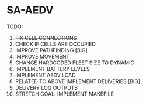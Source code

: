 # SA-AEDV

TODO:
1. ~~FIX CELL CONNECTIONS~~
2. CHECK IF CELLS ARE OCCUPIED
3. IMPROVE PATHFINDING [BIG]
4. IMPROVE MOVEMENT
5. CHANGE HARDCODED FLEET SIZE TO DYNAMIC
6. IMPLEMENT BATTERY LEVELS
7. IMPLEMENT AEDV LOAD
8. RELATED TO ABOVE IMPLEMENT DELIVERIES [BIG]
9. DELIVERY LOG OUTPUTS
10. STRETCH GOAL: IMPLEMENT MAKEFILE
